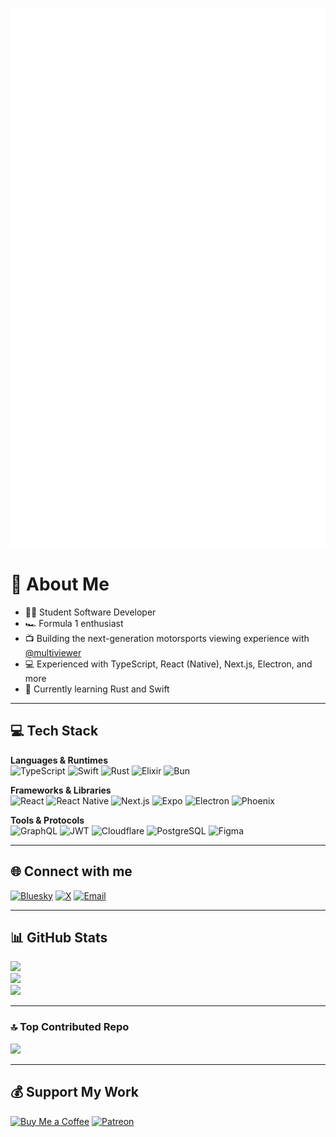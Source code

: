 ![Metrics](/github-metrics.svg)
# 💫 About Me

- 🧑‍💻 Student Software Developer  
- 🏎️ Formula 1 enthusiast  
- 📺 Building the next-generation motorsports viewing experience with [@multiviewer](https://github.com/multiviewer)  
- 💻 Experienced with TypeScript, React (Native), Next.js, Electron, and more  
- 🦀 Currently learning Rust and Swift

---

## 💻 Tech Stack

**Languages & Runtimes**  
![TypeScript](https://img.shields.io/badge/typescript-%23007ACC.svg?style=for-the-badge&logo=typescript&logoColor=white)
![Swift](https://img.shields.io/badge/swift-F54A2A?style=for-the-badge&logo=swift&logoColor=white)
![Rust](https://img.shields.io/badge/rust-%23000000.svg?style=for-the-badge&logo=rust&logoColor=white)
![Elixir](https://img.shields.io/badge/elixir-%234B275F.svg?style=for-the-badge&logo=elixir&logoColor=white)
![Bun](https://img.shields.io/badge/Bun-%23000000.svg?style=for-the-badge&logo=bun&logoColor=white)

**Frameworks & Libraries**  
![React](https://img.shields.io/badge/react-%2320232a.svg?style=for-the-badge&logo=react&logoColor=%2361DAFB)
![React Native](https://img.shields.io/badge/react_native-%2320232a.svg?style=for-the-badge&logo=react&logoColor=%2361DAFB)
![Next.js](https://img.shields.io/badge/Next-black?style=for-the-badge&logo=next.js&logoColor=white)
![Expo](https://img.shields.io/badge/expo-1C1E24?style=for-the-badge&logo=expo&logoColor=#D04A37)
![Electron](https://img.shields.io/badge/Electron-191970?style=for-the-badge&logo=Electron&logoColor=white)
![Phoenix](https://img.shields.io/badge/phoenixframework-%23FD4F00.svg?style=for-the-badge&logo=phoenixframework&logoColor=black)

**Tools & Protocols**  
![GraphQL](https://img.shields.io/badge/-GraphQL-E10098?style=for-the-badge&logo=graphql&logoColor=white)
![JWT](https://img.shields.io/badge/JWT-black?style=for-the-badge&logo=JSON%20web%20tokens)
![Cloudflare](https://img.shields.io/badge/Cloudflare-F38020?style=for-the-badge&logo=Cloudflare&logoColor=white)
![PostgreSQL](https://img.shields.io/badge/postgres-%23316192.svg?style=for-the-badge&logo=postgresql&logoColor=white)
![Figma](https://img.shields.io/badge/figma-%23F24E1E.svg?style=for-the-badge&logo=figma&logoColor=white)

---

## 🌐 Connect with me

[![Bluesky](https://img.shields.io/badge/bluesky-0285FF?style=for-the-badge&logo=bluesky&logoColor=white)](https://bsky.app/profile/justjoostnl.bsky.social)
[![X](https://img.shields.io/badge/X-black.svg?logo=X&logoColor=white&style=for-the-badge)](https://x.com/JustJoostNL)
[![Email](https://img.shields.io/badge/Email-333333?style=for-the-badge&logo=maildotru&logoColor=white)](mailto:contact@jstt.me)

---

## 📊 GitHub Stats

![](https://github-readme-stats.vercel.app/api?username=JustJoostNL&theme=dark&hide_border=false&include_all_commits=true&count_private=true)  
![](https://nirzak-streak-stats.vercel.app/?user=JustJoostNL&theme=dark&hide_border=false)  
![](https://github-readme-stats.vercel.app/api/top-langs/?username=JustJoostNL&theme=dark&hide_border=false&include_all_commits=true&count_private=true&layout=compact)

---

### 🔝 Top Contributed Repo

![](https://github-contributor-stats.vercel.app/api?username=JustJoostNL&limit=5&theme=dark&combine_all_yearly_contributions=true)

---

## 💰 Support My Work

[![Buy Me a Coffee](https://img.shields.io/badge/Buy%20Me%20a%20Coffee-ffdd00?style=for-the-badge&logo=buy-me-a-coffee&logoColor=black)](https://buymeacoffee.com/JustJoostNL)
[![Patreon](https://img.shields.io/badge/Patreon-F96854?style=for-the-badge&logo=patreon&logoColor=white)](https://patreon.com/JustJoostNL)
